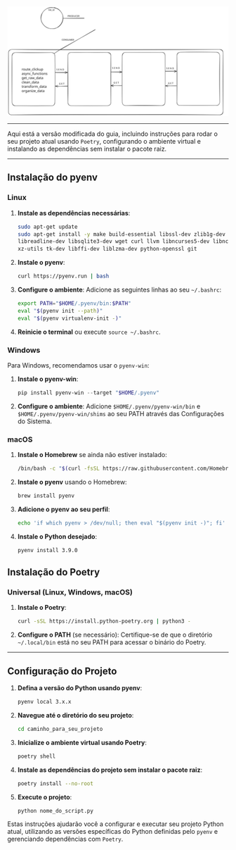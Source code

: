 [![clickup_api_to_dw](static/img_exca.svg)](https://excalidraw.com/#json=CNdxxeExm7K-clUexHxMr,DGr7x_W10WefJ8Up9aey7w)

---

Aqui está a versão modificada do guia, incluindo instruções para rodar o seu projeto atual usando `Poetry`, configurando o ambiente virtual e instalando as dependências sem instalar o pacote raiz.

---

## Instalação do pyenv

### Linux

1. **Instale as dependências necessárias**:
   ```bash
   sudo apt-get update
   sudo apt-get install -y make build-essential libssl-dev zlib1g-dev libbz2-dev \
   libreadline-dev libsqlite3-dev wget curl llvm libncurses5-dev libncursesw5-dev \
   xz-utils tk-dev libffi-dev liblzma-dev python-openssl git
   ```

2. **Instale o pyenv**:
   ```bash
   curl https://pyenv.run | bash
   ```

3. **Configure o ambiente**:
   Adicione as seguintes linhas ao seu `~/.bashrc`:
   ```bash
   export PATH="$HOME/.pyenv/bin:$PATH"
   eval "$(pyenv init --path)"
   eval "$(pyenv virtualenv-init -)"
   ```

4. **Reinicie o terminal** ou execute `source ~/.bashrc`.

### Windows

Para Windows, recomendamos usar o `pyenv-win`:

1. **Instale o pyenv-win**:
   ```powershell
   pip install pyenv-win --target "$HOME/.pyenv"
   ```

2. **Configure o ambiente**:
   Adicione `$HOME/.pyenv/pyenv-win/bin` e `$HOME/.pyenv/pyenv-win/shims` ao seu PATH através das Configurações do Sistema.

### macOS

1. **Instale o Homebrew** se ainda não estiver instalado:
   ```bash
   /bin/bash -c "$(curl -fsSL https://raw.githubusercontent.com/Homebrew/install/HEAD/install.sh)"
   ```

2. **Instale o pyenv** usando o Homebrew:
   ```bash
   brew install pyenv
   ```

3. **Adicione o pyenv ao seu perfil**:
   ```bash
   echo 'if which pyenv > /dev/null; then eval "$(pyenv init -)"; fi' >> ~/.zprofile
   ```

4. **Instale o Python desejado**:
   ```bash
   pyenv install 3.9.0
   ```

## Instalação do Poetry

### Universal (Linux, Windows, macOS)

1. **Instale o Poetry**:
   ```bash
   curl -sSL https://install.python-poetry.org | python3 -
   ```

2. **Configure o PATH** (se necessário):
   Certifique-se de que o diretório `~/.local/bin` está no seu PATH para acessar o binário do Poetry.

---

## Configuração do Projeto

1. **Defina a versão do Python usando pyenv**:
   ```bash
   pyenv local 3.x.x
   ```

2. **Navegue até o diretório do seu projeto**:
   ```bash
   cd caminho_para_seu_projeto
   ```

3. **Inicialize o ambiente virtual usando Poetry**:
   ```bash
   poetry shell
   ```

4. **Instale as dependências do projeto sem instalar o pacote raiz**:
   ```bash
   poetry install --no-root
   ```

5. **Execute o projeto**:
   ```bash
   python nome_do_script.py
   ```

Estas instruções ajudarão você a configurar e executar seu projeto Python atual, utilizando as versões específicas do Python definidas pelo `pyenv` e gerenciando dependências com `Poetry`.